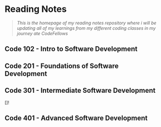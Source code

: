 # Reading Notes

> *This is the homepage of my reading notes repository where i will be updating all of my learnings from my different coding classes in my journey ate CodeFellows*

## Code 102 - Intro to Software Development

## Code 201 - Foundations of Software Development

## Code 301 - Intermediate Software Development
[]!

## Code 401 - Advanced Software Development

